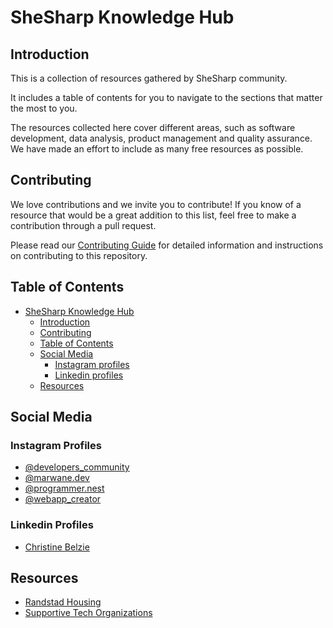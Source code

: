 # SheSharp Knowledge Hub

## Introduction

This is a collection of resources gathered by SheSharp community.

It includes a table of contents for you to navigate to the sections that matter the most to you.

The resources collected here cover different areas, such as software development, data analysis, product management and quality assurance.
We have made an effort to include as many free resources as possible.

## Contributing

We love contributions and we invite you to contribute! If you know of a resource that would be a great addition to this list, feel free to make a contribution through a pull request.

Please read our [Contributing Guide](CONTRIBUTING.md) for detailed information and instructions on contributing to this repository.

## Table of Contents

- [SheSharp Knowledge Hub](#shesharp-knowledge-hub)
  - [Introduction](#introduction)
  - [Contributing](#contributing)
  - [Table of Contents](#table-of-contents)
  - [Social Media](#social-media)
    - [Instagram profiles](#instagram-profiles)
    - [Linkedin profiles](#linkedin-profiles)
  - [Resources](#resources)

## Social Media

### Instagram Profiles

- [@developers_community](https://www.instagram.com/developers_community_._/)
- [@marwane.dev](https://www.instagram.com/marwane.dev/)
- [@programmer.nest](https://www.instagram.com/programmer.nest/)
- [@webapp_creator](https://www.instagram.com/webapp_creator/)

### Linkedin Profiles

- [Christine Belzie](https://www.linkedin.com/in/christinebelzie)

## Resources

- [Randstad Housing](resources/randstad-housing.md)
- [Supportive Tech Organizations](resources/supportive-tech-orgs.md)
